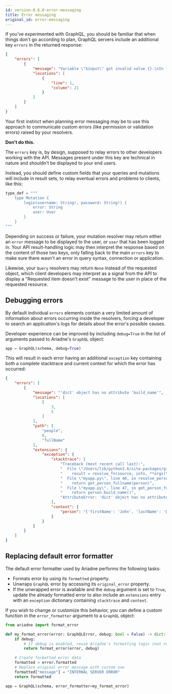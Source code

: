 ```yaml
---
id: version-0.6.0-error-messaging
title: Error messaging
original_id: error-messaging
---
```



If you've experimented with GraphQL, you should be familiar that when things don't go according to plan, GraphQL servers include an additional key `errors` in the returned response:

```json
{
    "errors": [
        {
            "message": "Variable \"$input\" got invalid value {}.\nIn field \"name\": Expected \"String!\", found null.",
            "locations": [
                {
                    "line": 1,
                    "column": 21
                }
            ]
        }
    ]
}
```

Your first instinct when planning error messaging may be to use this approach to communicate custom errors (like permission or validation errors) raised by your resolvers.

**Don't do this.**

The `errors` key is, by design, supposed to relay errors to other developers working with the API. Messages present under this key are technical in nature and shouldn't be displayed to your end users.

Instead, you should define custom fields that your queries and mutations will include in result sets, to relay eventual errors and problems to clients, like this:

```python
type_def = """
    type Mutation {
        login(username: String!, password: String!) {
            error: String
            user: User
        }
    }
"""
```

Depending on success or failure, your mutation resolver may return either an `error` message to be displayed to the user, or `user` that has been logged in. Your API result-handling logic may then interpret the response based on the content of those two keys, only falling back to the main `errors` key to make sure there wasn't an error in query syntax, connection or application.

Likewise, your `Query` resolvers may return `None` instead of the requested object, which client developers may interpret as a signal from the API to display a "Requested item doesn't exist" message to the user in place of the requested resource.


## Debugging errors

By default individual `errors` elements contain a very limited amount of information about errors occurring inside the resolvers, forcing a developer to search an application's logs for details about the error's possible causes.

Developer experience can be improved by including `debug=True` in the list of arguments passed to Ariadne's `GraphQL` object:

```python
app = GraphQL(schema, debug=True)
```

This will result in each error having an additional `exception` key containing both a complete stacktrace and current context for which the error has occurred:

```json
{
    "errors": [
        {
            "message": "'dict' object has no attribute 'build_name'",
            "locations": [
                [
                    3,
                    5
                ]
            ],
            "path": [
                "people",
                0,
                "fullName"
            ],
            "extensions": {
                "exception": {
                    "stacktrace": [
                        "Traceback (most recent call last):",
                        "  File \"/Users/lib/python3.6/site-packages/graphql/execution/execute.py\", line 619, in resolve_field_value_or_error",
                        "    result = resolve_fn(source, info, **args)",
                        "  File \"myapp.py\", line 40, in resolve_person_fullname",
                        "    return get_person_fullname(person)",
                        "  File \"myapp.py\", line 47, in get_person_fullname",
                        "    return person.build_name()",
                        "AttributeError: 'dict' object has no attribute 'build_name'"
                    ],
                    "context": {
                        "person": "{'firstName': 'John', 'lastName': 'Doe', 'age': 21}"
                    }
                }
            }
        }
    ]
}
```


## Replacing default error formatter

The default error formatter used by Ariadne performs the following tasks:

* Formats error by using its `formatted` property.
* Unwraps `GraphQL` error by accessing its `original_error` property.
* If the unwrapped error is available and the `debug` argument is set to `True`, update the already formatted error to also include an `extensions` entry with an `exception` dictionary containing `stacktrace` and `context`.

If you wish to change or customize this behavior, you can define a custom function in the `error_formatter` argument to a `GraphQL` object:

```python
from ariadne import format_error

def my_format_error(error: GraphQLError, debug: bool = False) -> dict:
    if debug:
        # If debug is enabled, reuse Ariadne's formatting logic (not required)
        return format_error(error, debug)

    # Create formatted error data
    formatted = error.formatted
    # Replace original error message with custom one
    formatted["message"] = "INTERNAL SERVER ERROR"
    return formatted

app = GraphQL(schema, error_formatter=my_format_error)
```
